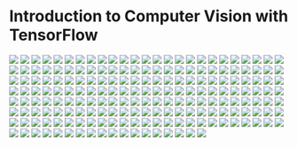 # Introduction to Computer Vision with TensorFlow
![](./Screenshots/1.png)
![](./Screenshots/2.png)
![](./Screenshots/3.png)
![](./Screenshots/4.png)
![](./Screenshots/5.png)
![](./Screenshots/6.png)
![](./Screenshots/7.png)
![](./Screenshots/8.png)
![](./Screenshots/9.png)
![](./Screenshots/10.png)
![](./Screenshots/11.png)
![](./Screenshots/12.png)
![](./Screenshots/13.png)
![](./Screenshots/14.png)
![](./Screenshots/15.png)
![](./Screenshots/16.png)
![](./Screenshots/17.png)
![](./Screenshots/18.png)
![](./Screenshots/19.png)
![](./Screenshots/20.png)
![](./Screenshots/21.png)
![](./Screenshots/22.png)
![](./Screenshots/23.png)
![](./Screenshots/24.png)
![](./Screenshots/25.png)
![](./Screenshots/26.png)
![](./Screenshots/27.png)
![](./Screenshots/28.png)
![](./Screenshots/29.png)
![](./Screenshots/30.png)
![](./Screenshots/31.png)
![](./Screenshots/32.png)
![](./Screenshots/33.png)
![](./Screenshots/34.png)
![](./Screenshots/35.png)
![](./Screenshots/36.png)
![](./Screenshots/37.png)
![](./Screenshots/38.png)
![](./Screenshots/39.png)
![](./Screenshots/40.png)
![](./Screenshots/41.png)
![](./Screenshots/42.png)
![](./Screenshots/43.png)
![](./Screenshots/44.png)
![](./Screenshots/45.png)
![](./Screenshots/46.png)
![](./Screenshots/47.png)
![](./Screenshots/48.png)
![](./Screenshots/49.png)
![](./Screenshots/50.png)
![](./Screenshots/51.png)
![](./Screenshots/52.png)
![](./Screenshots/53.png)
![](./Screenshots/54.png)
![](./Screenshots/55.png)
![](./Screenshots/56.png)
![](./Screenshots/57.png)
![](./Screenshots/58.png)
![](./Screenshots/59.png)
![](./Screenshots/60.png)
![](./Screenshots/61.png)
![](./Screenshots/62.png)
![](./Screenshots/63.png)
![](./Screenshots/64.png)
![](./Screenshots/65.png)
![](./Screenshots/66.png)
![](./Screenshots/67.png)
![](./Screenshots/68.png)
![](./Screenshots/69.png)
![](./Screenshots/70.png)
![](./Screenshots/71.png)
![](./Screenshots/72.png)
![](./Screenshots/73.png)
![](./Screenshots/74.png)
![](./Screenshots/75.png)
![](./Screenshots/76.png)
![](./Screenshots/77.png)
![](./Screenshots/78.png)
![](./Screenshots/79.png)
![](./Screenshots/80.png)
![](./Screenshots/81.png)
![](./Screenshots/82.png)
![](./Screenshots/83.png)
![](./Screenshots/84.png)
![](./Screenshots/85.png)
![](./Screenshots/86.png)
![](./Screenshots/87.png)
![](./Screenshots/88.png)
![](./Screenshots/89.png)
![](./Screenshots/90.png)
![](./Screenshots/91.png)
![](./Screenshots/92.png)
![](./Screenshots/93.png)
![](./Screenshots/94.png)
![](./Screenshots/95.png)
![](./Screenshots/96.png)
![](./Screenshots/97.png)
![](./Screenshots/98.png)
![](./Screenshots/99.png)
![](./Screenshots/100.png)
![](./Screenshots/101.png)
![](./Screenshots/102.png)
![](./Screenshots/103.png)
![](./Screenshots/104.png)
![](./Screenshots/105.png)
![](./Screenshots/106.png)
![](./Screenshots/107.png)
![](./Screenshots/108.png)
![](./Screenshots/109.png)
![](./Screenshots/110.png)
![](./Screenshots/111.png)
![](./Screenshots/112.png)
![](./Screenshots/113.png)
![](./Screenshots/114.png)
![](./Screenshots/115.png)
![](./Screenshots/116.png)
![](./Screenshots/117.png)
![](./Screenshots/118.png)
![](./Screenshots/119.png)
![](./Screenshots/120.png)
![](./Screenshots/121.png)
![](./Screenshots/122.png)
![](./Screenshots/123.png)
![](./Screenshots/124.png)
![](./Screenshots/125.png)
![](./Screenshots/126.png)
![](./Screenshots/127.png)
![](./Screenshots/128.png)
![](./Screenshots/129.png)
![](./Screenshots/130.png)
![](./Screenshots/131.png)
![](./Screenshots/132.png)
![](./Screenshots/133.png)
![](./Screenshots/134.png)
![](./Screenshots/135.png)
![](./Screenshots/136.png)
![](./Screenshots/137.png)
![](./Screenshots/138.png)
![](./Screenshots/139.png)
![](./Screenshots/140.png)
![](./Screenshots/141.png)
![](./Screenshots/142.png)
![](./Screenshots/143.png)
![](./Screenshots/144.png)
![](./Screenshots/145.png)
![](./Screenshots/146.png)
![](./Screenshots/147.png)
![](./Screenshots/148.png)
![](./Screenshots/149.png)
![](./Screenshots/150.png)
![](./Screenshots/151.png)
![](./Screenshots/152.png)
![](./Screenshots/153.png)
![](./Screenshots/154.png)
![](./Screenshots/155.png)
![](./Screenshots/156.png)
![](./Screenshots/157.png)
![](./Screenshots/158.png)
![](./Screenshots/159.png)
![](./Screenshots/160.png)
![](./Screenshots/161.png)
![](./Screenshots/162.png)
![](./Screenshots/163.png)
![](./Screenshots/164.png)
![](./Screenshots/165.png)
![](./Screenshots/166.png)
![](./Screenshots/167.png)
![](./Screenshots/168.png)
![](./Screenshots/169.png)
![](./Screenshots/170.png)
![](./Screenshots/171.png)
![](./Screenshots/172.png)
![](./Screenshots/173.png)
![](./Screenshots/174.png)
![](./Screenshots/175.png)
![](./Screenshots/176.png)
![](./Screenshots/177.png)
![](./Screenshots/178.png)
![](./Screenshots/179.png)
![](./Screenshots/180.png)
![](./Screenshots/181.png)
![](./Screenshots/182.png)
![](./Screenshots/183.png)
![](./Screenshots/184.png)
![](./Screenshots/185.png)
![](./Screenshots/186.png)
![](./Screenshots/187.png)
![](./Screenshots/188.png)
![](./Screenshots/189.png)
![](./Screenshots/190.png)
![](./Screenshots/191.png)
![](./Screenshots/192.png)
![](./Screenshots/193.png)
